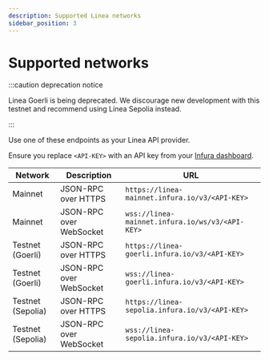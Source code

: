 ```yaml
---
description: Supported Linea networks
sidebar_position: 3
---
```


# Supported networks

:::caution deprecation notice

Linea Goerli is being deprecated. We discourage new development with this testnet and recommend using
Linea Sepolia instead.

:::

Use one of these endpoints as your Linea API provider.

Ensure you replace `<API-KEY>` with an API key from your [Infura dashboard](https://infura.io/dashboard).

| Network           | Description             | URL                                             |
|-------------------|-------------------------|-------------------------------------------------|
| Mainnet           | JSON-RPC over HTTPS     | `https://linea-mainnet.infura.io/v3/<API-KEY>`  |
| Mainnet           | JSON-RPC over WebSocket | `wss://linea-mainnet.infura.io/ws/v3/<API-KEY>` |
| Testnet (Goerli)  | JSON-RPC over HTTPS     | `https://linea-goerli.infura.io/v3/<API-KEY>`   |
| Testnet (Goerli)  | JSON-RPC over WebSocket | `wss://linea-goerli.infura.io/v3/<API-KEY>`      |
| Testnet (Sepolia) | JSON-RPC over HTTPS     | `https://linea-sepolia.infura.io/v3/<API-KEY>`  |
| Testnet (Sepolia) | JSON-RPC over WebSocket | `wss://linea-sepolia.infura.io/v3/<API-KEY>`     |
